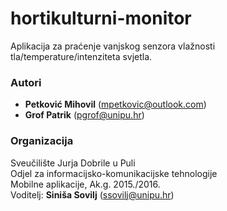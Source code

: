 # hortikulturni-monitor
Aplikacija za praćenje vanjskog senzora vlažnosti tla/temperature/intenziteta svjetla.

### Autori
- **Petković	Mihovil**	(mpetkovic@outlook.com)
- **Grof	Patrik**	    (pgrof@unipu.hr)

### Organizacija
Sveučilište Jurja Dobrile u Puli  
Odjel za informacijsko-komunikacijske tehnologije  
Mobilne aplikacije, Ak.g. 2015./2016.  
Voditelj: **Siniša Sovilj** (ssovilj@unipu.hr)
